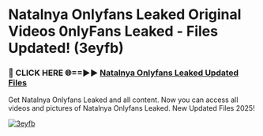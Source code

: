 # Natalnya Onlyfans Leaked Original Videos 0nlyFans Leaked - Files Updated! (3eyfb)

<h3>🔴 CLICK HERE 🌐==►► <a href="https://tinyurl.com/2jnfzry5" rel="nofollow">Natalnya Onlyfans Leaked Updated Files</a></h3>

Get Natalnya Onlyfans Leaked and all content. Now you can access all videos and pictures of Natalnya Onlyfans Leaked. New Updated Files 2025!

[![3eyfb](https://i.imgur.com/GyGTBgg.gif)](https://tinyurl.com/2jnfzry5)
